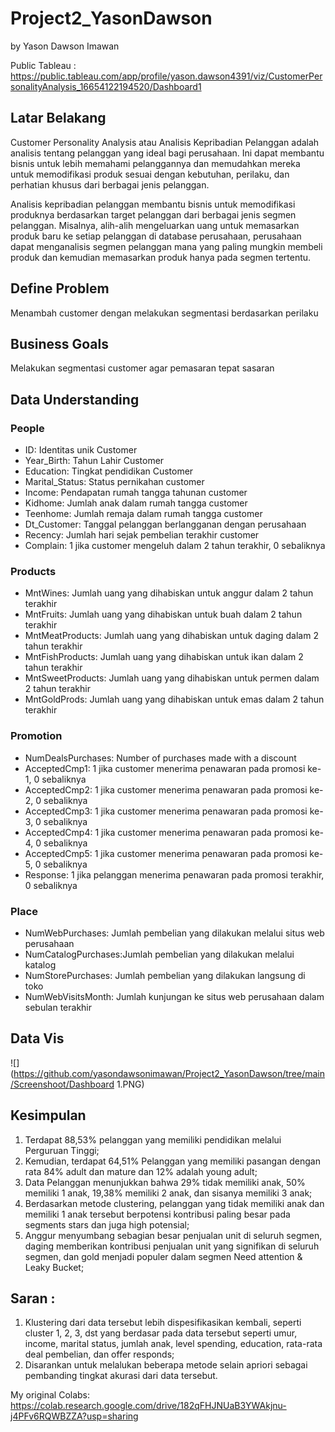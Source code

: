 # Project2_YasonDawson

by Yason Dawson Imawan 

Public Tableau : https://public.tableau.com/app/profile/yason.dawson4391/viz/CustomerPersonalityAnalysis_16654122194520/Dashboard1

## Latar Belakang

Customer Personality Analysis atau Analisis Kepribadian Pelanggan adalah analisis tentang pelanggan yang ideal bagi perusahaan. Ini dapat membantu bisnis untuk lebih memahami pelanggannya dan memudahkan mereka untuk memodifikasi produk sesuai dengan kebutuhan, perilaku, dan perhatian khusus dari berbagai jenis pelanggan.

Analisis kepribadian pelanggan membantu bisnis untuk memodifikasi produknya berdasarkan target pelanggan dari berbagai jenis segmen pelanggan. Misalnya, alih-alih mengeluarkan uang untuk memasarkan produk baru ke setiap pelanggan di database perusahaan, perusahaan dapat menganalisis segmen pelanggan mana yang paling mungkin membeli produk dan kemudian memasarkan produk hanya pada segmen tertentu.
## Define Problem

Menambah customer dengan melakukan segmentasi berdasarkan perilaku

## Business Goals

Melakukan segmentasi customer agar pemasaran tepat sasaran

## Data Understanding

### People

- ID: Identitas unik Customer
- Year_Birth: Tahun Lahir Customer
- Education: Tingkat pendidikan Customer
- Marital_Status: Status pernikahan customer
- Income: Pendapatan rumah tangga tahunan customer
- Kidhome: Jumlah anak dalam rumah tangga customer
- Teenhome: Jumlah remaja dalam rumah tangga customer
- Dt_Customer: Tanggal pelanggan berlangganan dengan perusahaan
- Recency: Jumlah hari sejak pembelian terakhir customer
- Complain: 1 jika customer mengeluh dalam 2 tahun terakhir, 0 sebaliknya

### Products

- MntWines: Jumlah uang yang dihabiskan untuk anggur dalam 2 tahun terakhir
- MntFruits: Jumlah uang yang dihabiskan untuk buah dalam 2 tahun terakhir
- MntMeatProducts: Jumlah uang yang dihabiskan untuk daging dalam 2 tahun terakhir
- MntFishProducts: Jumlah uang yang dihabiskan untuk ikan dalam 2 tahun terakhir
- MntSweetProducts: Jumlah uang yang dihabiskan untuk permen dalam 2 tahun terakhir
- MntGoldProds: Jumlah uang yang dihabiskan untuk emas dalam 2 tahun terakhir

### Promotion

- NumDealsPurchases: Number of purchases made with a discount
- AcceptedCmp1: 1 jika customer menerima penawaran pada promosi ke-1, 0 sebaliknya
- AcceptedCmp2: 1 jika customer menerima penawaran pada promosi ke-2, 0 sebaliknya
- AcceptedCmp3: 1 jika customer menerima penawaran pada promosi ke-3, 0 sebaliknya
- AcceptedCmp4: 1 jika customer menerima penawaran pada promosi ke-4, 0 sebaliknya
- AcceptedCmp5: 1 jika customer menerima penawaran pada promosi ke-5, 0 sebaliknya
- Response: 1 jika pelanggan menerima penawaran pada promosi terakhir, 0 sebaliknya

### Place

- NumWebPurchases: Jumlah pembelian yang dilakukan melalui situs web perusahaan
- NumCatalogPurchases:Jumlah pembelian yang dilakukan melalui katalog
- NumStorePurchases: Jumlah pembelian yang dilakukan langsung di toko
- NumWebVisitsMonth: Jumlah kunjungan ke situs web perusahaan dalam sebulan terakhir

## Data Vis


![](https://github.com/yasondawsonimawan/Project2_YasonDawson/tree/main/Screenshoot/Dashboard 1.PNG)


## Kesimpulan
1. Terdapat 88,53% pelanggan yang memiliki pendidikan melalui Perguruan Tinggi;
2. Kemudian, terdapat 64,51% Pelanggan yang memiliki pasangan dengan rata 84% adult dan mature dan 12% adalah young adult;
3. Data Pelanggan menunjukkan bahwa 29% tidak memiliki anak, 50% memiliki 1 anak, 19,38% memiliki 2 anak, dan sisanya memiliki 3 anak;
4. Berdasarkan metode clustering, pelanggan yang tidak memiliki anak dan memiliki 1 anak tersebut berpotensi kontribusi paling besar pada segments stars dan juga high potensial;
5. Anggur menyumbang sebagian besar penjualan unit di seluruh segmen, daging memberikan kontribusi penjualan unit yang signifikan di seluruh segmen, dan gold menjadi populer dalam segmen Need attention & Leaky Bucket;

## Saran :

1. Klustering dari data tersebut lebih dispesifikasikan kembali, seperti cluster 1, 2, 3, dst yang berdasar pada data tersebut seperti umur, income, marital status, jumlah anak, level spending, education, rata-rata deal pembelian, dan offer responds;
2. Disarankan untuk melalukan beberapa metode selain apriori sebagai pembanding tingkat akurasi dari data tersebut.

My original Colabs:
https://colab.research.google.com/drive/182qFHJNUaB3YWAkjnu-j4PFv6RQWBZZA?usp=sharing

